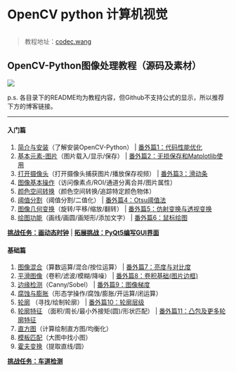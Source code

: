 # OpenCV python 计算机视觉

![]()

> 教程地址：[codec.wang](http://codec.wang)


## OpenCV-Python图像处理教程（源码及素材）

![](http://blog.codec.wang/cv2_python_opencv_cover_gif2.gif)

p.s. 各目录下的README均为教程内容，但Github不支持公式的显示，所以推荐下方的博客链接。

---

#### 入门篇

1. [简介与安装](http://codec.wang/opencv-python-introduction-and-installation/)（了解安装OpenCV-Python） | [番外篇1：代码性能优化](http://codec.wang/opencv-python-extra-code-optimization/)
2. [基本元素-图片](http://codec.wang/opencv-python-basic-element-image/)（图片载入/显示/保存） | [番外篇2：无损保存和Matplotlib使用](http://codec.wang/opencv-python-extra-high-quality-save-and-using-matplotlib/)
3. [打开摄像头](http://codec.wang/opencv-python-open-camera/)（打开摄像头捕获图片/播放保存视频） | [番外篇3：滑动条](http://codec.wang/opencv-python-extra-trackbar/)
4. [图像基本操作](http://codec.wang/opencv-python-basic-operations/)（访问像素点/ROI/通道分离合并/图片属性）
5. [颜色空间转换](http://codec.wang/opencv-python-changing-colorspaces/)（颜色空间转换/追踪特定颜色物体）
6. [阈值分割](http://codec.wang/opencv-python-image-thresholding/)（阈值分割/二值化） | [番外篇4：Otsu阈值法](http://codec.wang/opencv-python-extra-otsu-thresholding/)
7. [图像几何变换](http://codec.wang/opencv-python-image-geometric-transformation/)（旋转/平移/缩放/翻转） | [番外篇5：仿射变换与透视变换](http://codec.wang/opencv-python-extra-warpaffine-warpperspective/)
8. [绘图功能](http://codec.wang/opencv-python-drawing-function/)（画线/画圆/画矩形/添加文字） | [番外篇6：鼠标绘图](http://codec.wang/opencv-python-extra-drawing-with-mouse/)

[**挑战任务：画动态时钟**](http://codec.wang/opencv-python-clock-drawing/) | [**拓展挑战：PyQt5编写GUI界面**](http://codec.wang/opencv-python-using-pyqt5-create-gui/)


#### 基础篇

1. [图像混合](http://codec.wang/opencv-python-image-blending/)（算数运算/混合/按位运算） | [番外篇7：亮度与对比度](http://codec.wang/opencv-python-extra-contrast-brightness/)
2. [平滑图像](http://codec.wang/opencv-python-smoothing-images/)（卷积/滤波/模糊/降噪） | [番外篇8：卷积基础(图片边框)](http://codec.wang/opencv-python-extra-padding-and-convolution/)
3. [边缘检测](http://codec.wang/opencv-python-edge-detection/)（Canny/Sobel） | [番外篇9：图像梯度](http://codec.wang/opencv-python-extra-image-gradients/)
4. [腐蚀与膨胀](http://codec.wang/opencv-python-erode-and-dilate/)（形态学操作/腐蚀/膨胀/开运算/闭运算）
5. [轮廓](http://codec.wang/opencv-python-contours/) （寻找/绘制轮廓）  | [番外篇10：轮廓层级](http://codec.wang/opencv-python-extra-contours-hierarchy/)
6. [轮廓特征](http://codec.wang/opencv-python-contour-features/) （面积/周长/最小外接矩(圆)/形状匹配） | [番外篇11：凸包及更多轮廓特征](http://codec.wang/opencv-python-extra-convex-hull/)
7. [直方图](http://codec.wang/opencv-python-histograms/)（计算绘制直方图/均衡化）
8. [模板匹配](http://codec.wang/opencv-python-template-matching/)（大图中找小图）
9. [ 霍夫变换](http://codec.wang/opencv-python-hough-transform/)（提取直线/圆）

[**挑战任务：车道检测**](http://codec.wang/opencv-python-lane-road-detection/) 
